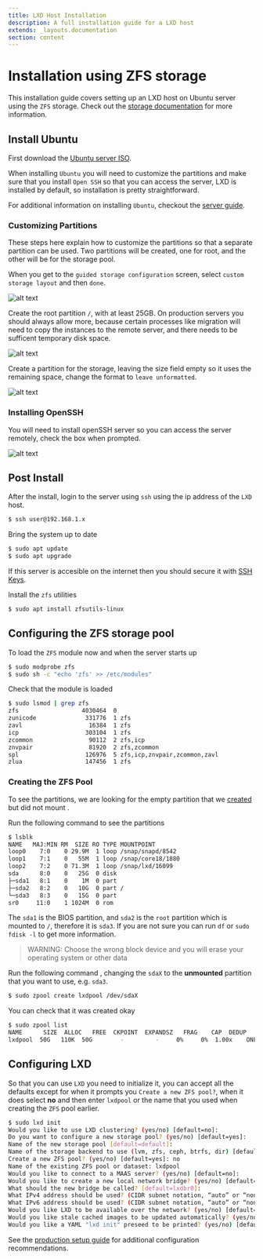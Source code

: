 ```yaml
---
title: LXD Host Installation
description: A full installation guide for a LXD host
extends: _layouts.documentation
section: content
---
```


# Installation using ZFS storage

This installation guide covers setting up an LXD host on Ubuntu server using the `ZFS` storage. Check out the [storage documentation](https://lxd.readthedocs.io/en/stable-4.0/storage/) for more information.

## Install Ubuntu

First download the [Ubuntu server ISO](https://ubuntu.com/download/server).

When installing `Ubuntu` you will need to customize the partitions and make sure that you install `Open SSH` so that you can access the server, LXD is installed by default, so installation is pretty straightforward.

For additional information on installing `Ubuntu`, checkout the [server guide](https://ubuntu.com/server/docs/installation).

### Customizing Partitions

These steps here explain how to customize the partitions so that a separate partition can be used. Two partitions will be created, one for root, and the other will be for the storage pool.

When you get to the `guided storage configuration` screen, select `custom storage layout` and then `done`.

![alt text](/assets/img/ubuntu/custom-storage.png "Custom Storage")

Create the root partition `/`, with at least 25GB. On production servers you should always allow more, because certain processes like migration will need to copy the instances to the remote server, and there needs to be sufficent temporary disk space.

![alt text](/assets/img/ubuntu/create-root-partition.png "Create root partition")

Create a partition for the storage, leaving the size field empty so it uses the remaining space, change the format to `leave unformatted`.

![alt text](/assets/img/ubuntu/create-storage-partition.png "Create storage partition")

### Installing OpenSSH

You will need to install openSSH server so you can access the server remotely, check the box when prompted.

![alt text](/assets/img/ubuntu/ubuntu-install-openssh.png "Install OpenSSH")

## Post Install

After the install, login to the server using `ssh` using the ip address of the `LXD` host.

```bash
$ ssh user@192.168.1.x
```

Bring the system up to date

```bash
$ sudo apt update
$ sudo apt upgrade
```

If this server is accesible on the internet then you should secure it with [SSH Keys](/docs/lxd/set-up-ssh-keys).

Install the `zfs` utilities

```bash
$ sudo apt install zfsutils-linux
```

## Configuring the ZFS storage pool

To load the `ZFS` module now and when the server starts up

```bash
$ sudo modprobe zfs
$ sudo sh -c "echo 'zfs' >> /etc/modules"
```

Check that the module is loaded

```bash
$ sudo lsmod | grep zfs
zfs                  4030464  0
zunicode              331776  1 zfs
zavl                   16384  1 zfs
icp                   303104  1 zfs
zcommon                90112  2 zfs,icp
znvpair                81920  2 zfs,zcommon
spl                   126976  5 zfs,icp,znvpair,zcommon,zavl
zlua                  147456  1 zfs
```

### Creating the ZFS Pool

To see the partitions, we are looking for the empty partition that we [created](/assets/img/ubuntu-install.md) but did not mount .

Run the following command to see the partitions

```bash
$ lsblk
NAME   MAJ:MIN RM  SIZE RO TYPE MOUNTPOINT
loop0    7:0    0 29.9M  1 loop /snap/snapd/8542
loop1    7:1    0   55M  1 loop /snap/core18/1880
loop2    7:2    0 71.3M  1 loop /snap/lxd/16099
sda      8:0    0   25G  0 disk
├─sda1   8:1    0    1M  0 part
├─sda2   8:2    0   10G  0 part /
└─sda3   8:3    0   15G  0 part
sr0     11:0    1 1024M  0 rom
```

The `sda1` is the BIOS partition, and `sda2` is the `root` partition which is mounted to `/`, therefore it is `sda3`. If you are not sure you can run `df` or `sudo fdisk -l` to get more information.

> WARNING: Choose the wrong block device and you will erase your operating system or other data

Run the following command , changing the `sdaX` to the **unmounted** partition that you want to use, e.g. `sda3`.

```bash
$ sudo zpool create lxdpool /dev/sdaX
```

You can check that it was created okay

```bash
$ sudo zpool list
NAME      SIZE  ALLOC   FREE  CKPOINT  EXPANDSZ   FRAG    CAP  DEDUP    HEALTH  ALTROOT
lxdpool  50G   110K  50G        -         -     0%     0%  1.00x    ONLINE  -
```

## Configuring LXD

So that you can use `LXD` you need to initialize it, you can accept all the defaults except for when it prompts you `Create a new ZFS pool?`, when it does select **no** and then enter `lxdpool` or the name that you used when creating the `ZFS` pool earlier.

```bash
$ sudo lxd init
Would you like to use LXD clustering? (yes/no) [default=no]:
Do you want to configure a new storage pool? (yes/no) [default=yes]:
Name of the new storage pool [default=default]:
Name of the storage backend to use (lvm, zfs, ceph, btrfs, dir) [default=zfs]:
Create a new ZFS pool? (yes/no) [default=yes]: no
Name of the existing ZFS pool or dataset: lxdpool
Would you like to connect to a MAAS server? (yes/no) [default=no]:
Would you like to create a new local network bridge? (yes/no) [default=yes]:
What should the new bridge be called? [default=lxdbr0]:
What IPv4 address should be used? (CIDR subnet notation, “auto” or “none”) [default=auto]:
What IPv6 address should be used? (CIDR subnet notation, “auto” or “none”) [default=auto]:
Would you like LXD to be available over the network? (yes/no) [default=no]:
Would you like stale cached images to be updated automatically? (yes/no) [default=yes]
Would you like a YAML "lxd init" preseed to be printed? (yes/no) [default=no]:
```

See the [production setup guide](/docs/lxd/production-setup) for additional configuration recommendations.
